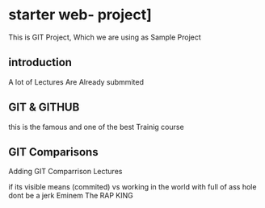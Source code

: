 # starter web- project]
This is GIT Project, Which we are using as Sample Project

## introduction
A lot of Lectures Are Already submmited

## GIT & GITHUB
this is the famous and one of the best Trainig course


## GIT Comparisons
Adding GIT Comparrison Lectures

if its visible means (commited) vs working
in the world with full of ass hole dont be a jerk
Eminem The RAP KING
